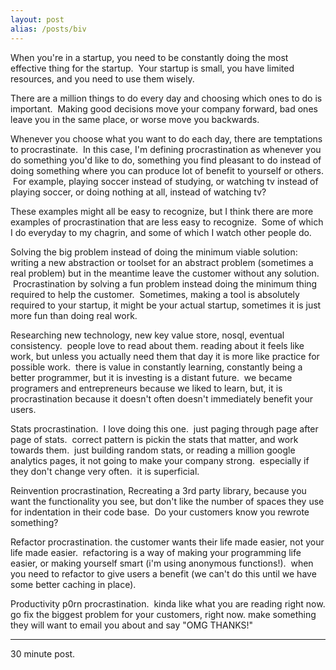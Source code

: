 ```yaml
---
layout: post
alias: /posts/biv
---
```

When you're in a startup, you need to be constantly doing the most effective thing for the startup. &nbsp;Your startup is small, you have limited resources, and you need to use them wisely.

There are a million things to do every day and choosing which ones to do is important. &nbsp;Making good decisions move your company forward, bad ones leave you in the same place, or worse move you backwards.

Whenever you choose what you want to do each day, there are temptations to procrastinate. &nbsp;In this case, I'm defining procrastination as whenever you do something you'd like to do, something you find pleasant to do instead of doing something where you can produce lot of benefit to yourself or others. &nbsp;For example, playing soccer instead of studying, or watching tv instead of playing soccer, or doing nothing at all, instead of watching tv?

These examples might all be easy to recognize, but I think there are more examples of procrastination that are less easy to recognize. &nbsp;Some of which I do everyday to my chagrin, and some of which I watch other people do.

Solving the big problem instead of doing the minimum viable solution: writing a new abstraction or toolset for an abstract problem (sometimes a real problem) but in the meantime leave the customer without any solution. &nbsp;Procrastination by solving a fun problem instead doing the minimum thing required to help the customer. &nbsp;Sometimes, making a tool is absolutely required to your startup, it might be your actual startup, sometimes it is just more fun than doing real work.

Researching new technology, new key value store, nosql, eventual consistency. &nbsp;people love to read about them. reading about it feels like work, but unless you actually need them that day it is more like practice for possible work. &nbsp;there is value in constantly learning, constantly being a better programmer, but it is investing is a distant future. &nbsp;we became programers and entrepreneurs because we liked to learn, but, it is procrastination because it doesn't often doesn't immediately benefit your users.

Stats procrastination. &nbsp;I love doing this one. &nbsp;just paging through page after page of stats. &nbsp;correct pattern is pickin the stats that matter, and work towards them. &nbsp;just building random stats, or reading a million google analytics pages, it not going to make your company strong. &nbsp;especially if they don't change very often. &nbsp;it is superficial.&nbsp;

Reinvention procrastination, Recreating a 3rd party library, because&nbsp;you want the functionality you see, but don't like the number of&nbsp;spaces they use for indentation in their code base. &nbsp;Do your customers know you rewrote something?

Refactor procrastination. the customer wants their life made easier, not your life made easier. &nbsp;refactoring is a way of making your programming life easier, or making yourself smart (i'm using anonymous functions!). &nbsp;when you need to refactor to give users a benefit (we can't do this until we have some better caching in place). &nbsp;

Productivity p0rn procrastination. &nbsp;kinda like what you are reading right now. go fix the biggest problem for your customers, right now. make something they will want to email you about and say "OMG THANKS!"

----

30 minute post.&nbsp;
